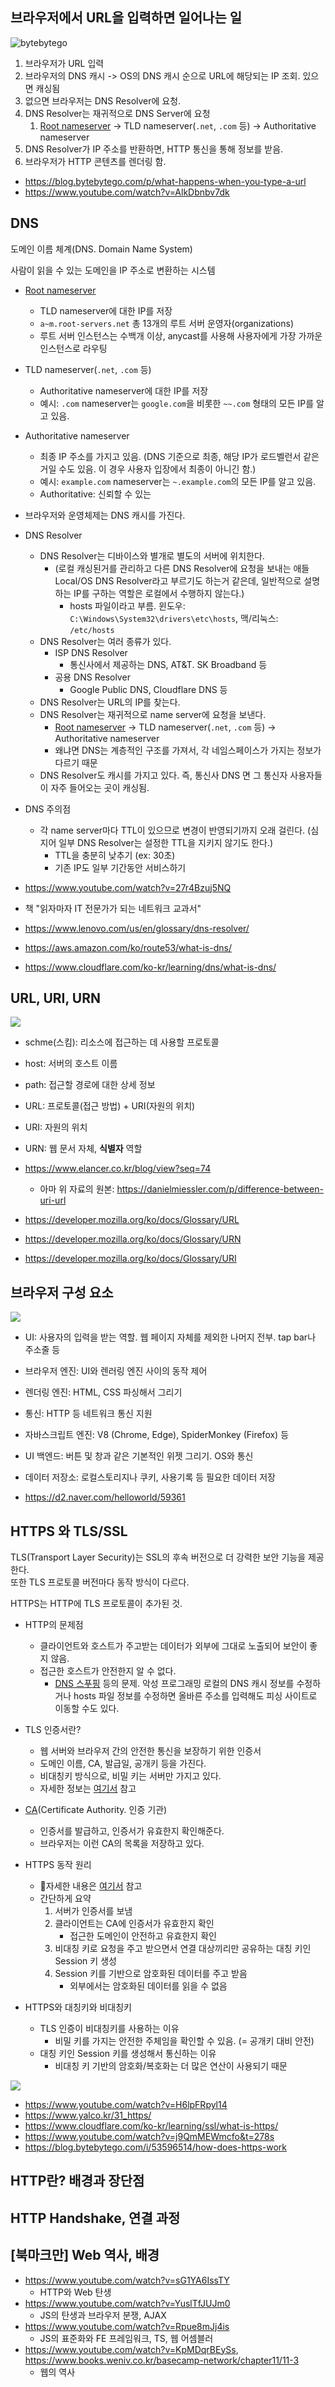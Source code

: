 ## 브라우저에서 URL을 입력하면 일어나는 일

![bytebytego](https://substackcdn.com/image/fetch/f_auto,q_auto:good,fl_progressive:steep/https%3A%2F%2Fbucketeer-e05bbc84-baa3-437e-9518-adb32be77984.s3.amazonaws.com%2Fpublic%2Fimages%2F4c457b4f-55e1-44dc-9ae2-05f441b3354d_2640x2127.png)

1. 브라우저가 URL 입력
2. 브라우저의 DNS 캐시 -> OS의 DNS 캐시 순으로 URL에 해당되는 IP 조회. 있으면 캐싱됨
3. 없으면 브라우저는 DNS Resolver에 요청.
4. DNS Resolver는 재귀적으로 DNS Server에 요청
	1. [Root nameserver](https://ko.wikipedia.org/wiki/%EB%A3%A8%ED%8A%B8_%EB%84%A4%EC%9E%84_%EC%84%9C%EB%B2%84) -> TLD nameserver(`.net`, `.com` 등) -> Authoritative nameserver
5. DNS Resolver가 IP 주소를 반환하면, HTTP 통신을 통해 정보를 받음.
6. 브라우저가 HTTP 콘텐츠를 렌더링 함.

- https://blog.bytebytego.com/p/what-happens-when-you-type-a-url
- https://www.youtube.com/watch?v=AlkDbnbv7dk

## DNS
도메인 이름 체계(DNS. Domain Name System)

사람이 읽을 수 있는 도메인을 IP 주소로 변환하는 시스템

 - [Root nameserver](https://ko.wikipedia.org/wiki/%EB%A3%A8%ED%8A%B8_%EB%84%A4%EC%9E%84_%EC%84%9C%EB%B2%84) 
	 - TLD nameserver에 대한 IP를 저장
	 - `a~m.root-servers.net` 총 13개의 루트 서버 운영자(organizations)
	 - 루트 서버 인스턴스는 수백개 이상, anycast를 사용해 사용자에게 가장 가까운 인스턴스로 라우팅
 - TLD nameserver(`.net`, `.com` 등)
	 - Authoritative nameserver에 대한 IP를 저장
	 - 예시: `.com` nameserver는 `google.com`을 비롯한 `~~.com` 형태의 모든 IP를 알고 있음.
 - Authoritative nameserver
	 - 최종 IP 주소를 가지고 있음. (DNS 기준으로 최종, 해당 IP가 로드벨런서 같은 거일 수도 있음. 이 경우 사용자 입장에서 최종이 아니긴 함.)
	 - 예시: `example.com` nameserver는 `~.example.com`의 모든 IP를 알고 있음.
	 - Authoritative: 신뢰할 수 있는

- 브라우저와 운영체제는 DNS 캐시를 가진다.

- DNS Resolver
	- DNS Resolver는 디바이스와 별개로 별도의 서버에 위치한다. 
		- (로컬 캐싱된거를 관리하고 다른 DNS Resolver에 요청을 보내는 애들 Local/OS DNS Resolver라고 부르기도 하는거 같은데, 일반적으로 설명하는 IP를 구하는 역할은 로컬에서 수행하지 않는다.)
			- hosts 파일이라고 부름. 윈도우: `C:\Windows\System32\drivers\etc\hosts`, 맥/리눅스: `/etc/hosts`
	- DNS Resolver는 여러 종류가 있다.
		- ISP DNS Resolver
			- 통신사에서 제공하는 DNS, AT&T. SK Broadband 등
		- 공용 DNS Resolver 
			- Google Public DNS, Cloudflare DNS 등
	- DNS Resolver는 URL의 IP를 찾는다.
	- DNS Resolver는 재귀적으로 name server에 요청을 보낸다.
		- [Root nameserver](https://ko.wikipedia.org/wiki/%EB%A3%A8%ED%8A%B8_%EB%84%A4%EC%9E%84_%EC%84%9C%EB%B2%84) -> TLD nameserver(`.net`, `.com` 등) -> Authoritative nameserver
		- 왜냐면 DNS는 계층적인 구조를 가져서, 각 네임스페이스가 가지는 정보가 다르기 때문
	- DNS Resolver도 캐시를 가지고 있다. 즉, 통신사 DNS 면 그 통신자 사용자들이 자주 들어오는 곳이 캐싱됨.

- DNS 주의점
	- 각 name server마다 TTL이 있으므로 변경이 반영되기까지 오래 걸린다. (심지어 일부 DNS Resolver는 설정한 TTL을 지키지 않기도 한다.)
		- TTL을 충분히 낮추기 (ex: 30초)
		- 기존 IP도 일부 기간동안 서비스하기

- https://www.youtube.com/watch?v=27r4Bzuj5NQ
- 책 "읽자마자 IT 전문가가 되는 네트워크 교과서"
- https://www.lenovo.com/us/en/glossary/dns-resolver/ 
- https://aws.amazon.com/ko/route53/what-is-dns/
- https://www.cloudflare.com/ko-kr/learning/dns/what-is-dns/

## URL, URI, URN

![](https://lh4.googleusercontent.com/K9t30Sjp6cIbsLg67B-amTH927yS3q06E68DvSLK_4t364b38otQLLibFbyj_I0JH6fLB8tp5zEgVObcaSj810X1Xs2XWuwxD-_ibK8JtfsUaGgm5JNVhUhfjcH3vairIchwhKfviglEmKYYk5aH4cc74ncEaW6N9fRS5VZtKS4EGmvGSYIUSLvx04r0xQ)


- schme(스킴): 리소스에 접근하는 데 사용할 프로토콜
- host: 서버의 호스트 이름
- path: 접근할 경로에 대한 상세 정보
- URL: 프로토콜(접근 방법) + URI(자원의 위치)
- URI: 자원의 위치
- URN: 웹 문서 자체, **식별자** 역할

- https://www.elancer.co.kr/blog/view?seq=74
	- 아마 위 자료의 원본: https://danielmiessler.com/p/difference-between-uri-url
- https://developer.mozilla.org/ko/docs/Glossary/URL
- https://developer.mozilla.org/ko/docs/Glossary/URN
- https://developer.mozilla.org/ko/docs/Glossary/URI


## 브라우저 구성 요소

![](https://d2.naver.com/content/images/2015/06/helloworld-59361-1.png)

- UI: 사용자의 입력을 받는 역할. 웹 페이지 자체를 제외한 나머지 전부. tap bar나 주소줄 등
- 브라우저 엔진: UI와 렌러링 엔진 사이의 동작 제어
- 렌더링 엔진: HTML, CSS 파싱해서 그리기 
- 통신: HTTP 등 네트워크 통신 지원
- 자바스크립트 엔진: V8 (Chrome, Edge), SpiderMonkey (Firefox) 등
- UI 백엔드: 버튼 및 창과 같은 기본적인 위젯 그리기. OS와 통신
- 데이터 저장소: 로컬스토리지나 쿠키, 사용기록 등 필요한 데이터 저장

- https://d2.naver.com/helloworld/59361


## HTTPS 와 TLS/SSL
TLS(Transport Layer Security)는 SSL의 후속 버전으로 더 강력한 보안 기능을 제공한다.    
또한 TLS 프로토콜 버전마다 동작 방식이 다르다.

HTTPS는 HTTP에 TLS 프로토콜이 추가된 것.

- HTTP의 문제점
	- 클라이언트와 호스트가 주고받는 데이터가 외부에 그대로 노출되어 보안이 좋지 않음.
	- 접근한 호스트가 안전한지 알 수 없다.
		-  [DNS 스푸핑](https://ko.wikipedia.org/wiki/DNS_%EC%8A%A4%ED%91%B8%ED%95%91) 등의 문제. 악성 프로그래밍 로컬의 DNS 캐시 정보를 수정하거나 hosts 파일 정보를 수정하면 올바른 주소를 입력해도 피싱 사이트로 이동할 수도 있다.

- TLS 인증서란?
	- 웹 서버와 브라우저 간의 안전한 통신을 보장하기 위한 인증서
	- 도메인 이름, CA, 발급일, 공개키 등을 가진다.
	- 비대칭키 방식으로, 비밀 키는 서버만 가지고 있다.
	- 자세한 정보는 [여기서](https://www.cloudflare.com/learning/ssl/what-is-an-ssl-certificate/) 참고

- [CA](https://ko.wikipedia.org/wiki/%EC%9D%B8%EC%A6%9D_%EA%B8%B0%EA%B4%80)(Certificate Authority. 인증 기관)
	- 인증서를 발급하고, 인증서가 유효한지 확인해준다.
	- 브라우저는 이런 CA의 목록을 저장하고 있다.

- HTTPS 동작 원리
	- 자세한 내용은 [여기서](https://www.cloudflare.com/learning/ssl/what-happens-in-a-tls-handshake/) 참고
	- 간단하게 요약
		1. 서버가 인증서를 보냄
		2. 클라이언트는 CA에 인증서가 유효한지 확인
			- 접근한 도메인이 안전하고 유효한지 확인
		3. 비대칭 키로 요청을 주고 받으면서 연결 대상끼리만 공유하는 대칭 키인 Session 키 생성
		4. Session 키를 기반으로 암호화된 데이터를 주고 받음
			- 외부에서는 암호화된 데이터를 읽을 수 없음

- HTTPS와 대칭키와 비대칭키
	- TLS 인증이 비대칭키를 사용하는 이유
		- 비밀 키를 가지는 안전한 주체임을 확인할 수 있음. (= 공개키 대비 안전)
	- 대칭 키인 Session 키를 생성해서 통신하는 이유
		- 비대칭 키 기반의 암호화/복호화는 더 많은 연산이 사용되기 때문

![](https://substackcdn.com/image/fetch/f_auto,q_auto:good,fl_progressive:steep/https%3A%2F%2Fbucketeer-e05bbc84-baa3-437e-9518-adb32be77984.s3.amazonaws.com%2Fpublic%2Fimages%2F0e18db0d-f511-4f85-bb58-388fce70d42e_2631x2103.png)

- https://www.youtube.com/watch?v=H6lpFRpyl14
- https://www.yalco.kr/31_https/
- https://www.cloudflare.com/ko-kr/learning/ssl/what-is-https/
- https://www.youtube.com/watch?v=j9QmMEWmcfo&t=278s
- https://blog.bytebytego.com/i/53596514/how-does-https-work


## HTTP란? 배경과 장단점


## HTTP Handshake, 연결 과정


## [북마크만] Web 역사, 배경 

- https://www.youtube.com/watch?v=sG1YA6IssTY
	- HTTP와 Web 탄생
- https://www.youtube.com/watch?v=YuslTfJUJm0
	- JS의 탄생과 브라우저 분쟁, AJAX
- https://www.youtube.com/watch?v=Rpue8mJj4is
	- JS의 표준화와 FE 프레임워크, TS, 웹 어셈블러
- https://www.youtube.com/watch?v=KpMDqrBEySs, https://www.books.weniv.co.kr/basecamp-network/chapter11/11-3
	- 웹의 역사

